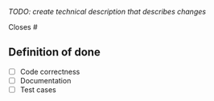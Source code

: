_TODO: create technical description that describes changes_

Closes #

## Definition of done
- [ ] Code correctness
- [ ] Documentation
- [ ] Test cases
